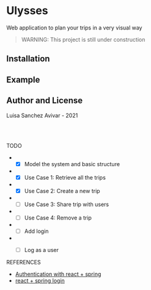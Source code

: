 # Ulysses
Web application to plan your trips in a very visual way
> WARNING:
> This project is still under construction
## Installation

## Example

## Author and License
Luisa Sanchez Avivar - 2021


<br/>
<br/>

TODO
* -[X] Model the system and basic structure
* -[X] Use Case 1: Retrieve all the trips
* -[X] Use Case 2: Create a new trip
* -[ ] Use Case 3: Share trip with users
* -[ ] Use Case 4: Remove a trip
* -[ ] Add login
* -[ ] Log as a user


REFERENCES
- [Authentication with react + spring](https://dzone.com/articles/integrating-spring-boot-and-react-with-spring-secu-1)
- [react + spring login](https://stormpath.com/blog/spring-boot-stormpath-react-sdk)

